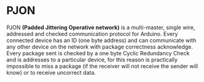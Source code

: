 PJON 
====

PJON **(Padded Jittering Operative network)** is a multi-master, single wire, addressed and checked communication protocol for Arduino. Every connected device has an ID (one byte address) and can communicate with any other device on the network with package correctness acknowledge. Every package sent is checked by a one byte Cyclic Redundancy Check and is addresses to a particular device, for this reason is practically impossible to miss a package (if the receiver will not receive the sender will know) or to receive uncorrect data.


